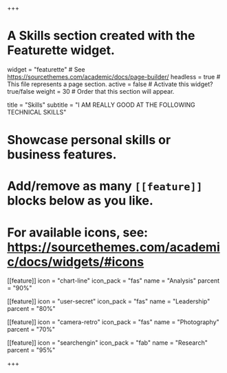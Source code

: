 +++
# A Skills section created with the Featurette widget.
widget = "featurette"  # See https://sourcethemes.com/academic/docs/page-builder/
headless = true  # This file represents a page section.
active = false # Activate this widget? true/false
weight = 30  # Order that this section will appear.

title = "Skills"
subtitle = "I AM REALLY GOOD AT THE FOLLOWING TECHNICAL SKILLS"

# Showcase personal skills or business features.
# 
# Add/remove as many `[[feature]]` blocks below as you like.
# 
# For available icons, see: https://sourcethemes.com/academic/docs/widgets/#icons

[[feature]]
  icon = "chart-line"
  icon_pack = "fas"
  name = "Analysis"
  parcent = "90%"
  
[[feature]]
  icon = "user-secret"
  icon_pack = "fas"
  name = "Leadership"
  parcent = "80%"  
  
[[feature]]
  icon = "camera-retro"
  icon_pack = "fas"
  name = "Photography"
  parcent = "70%"
  
[[feature]]
  icon = "searchengin"
  icon_pack = "fab"
  name = "Research"
  parcent = "95%"

+++
